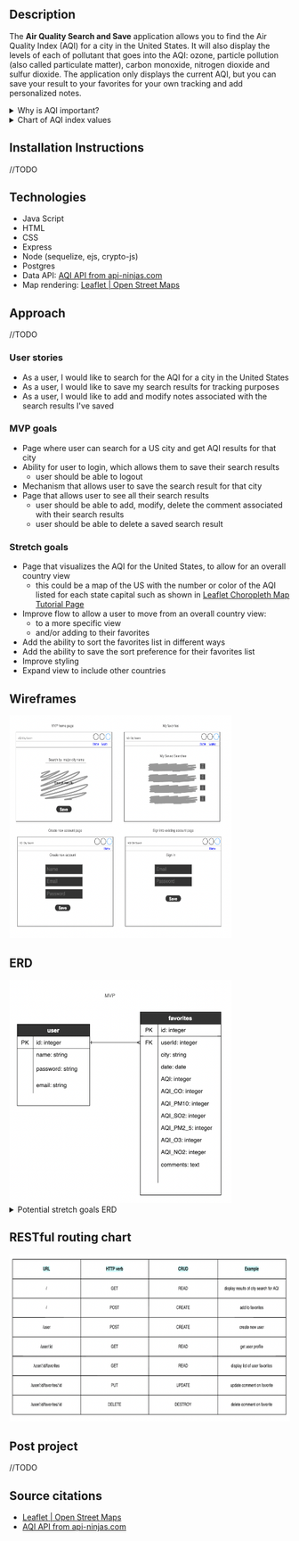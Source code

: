 ## Description
The **Air Quality Search and Save** application allows you to find the Air Quality Index (AQI) for a city in the United States. It will also display the levels of each of pollutant that goes into the AQI: ozone, particle pollution (also called particulate matter), carbon monoxide, nitrogen dioxide and sulfur dioxide. The application only displays the current AQI, but you can save your result to your favorites for your own tracking and add personalized notes.

<!-- Visit [Air Quality Index by City](https://kittens.com/) to try it out.  -->



<details>
<summary>Why is AQI important?</summary>
Local air quality affects how you live and breathe. Like the weather, it can change from day to day or even hour to hour. The U.S.Environmental Protection Agency (EPA) and your local air quality agency have been working to make information about outdoor air quality as easy to find and understand as weather forecasts. A key tool in this effort is the Air Quality Index, or AQI. EPA and local officials use the AQI to provide simple information about your local air quality, how unhealthy air may affect you, and how
you can protect your health. 

source: [Environment Protection Agency - AQI brochure](https://www.airnow.gov/sites/default/files/2018-04/aqi_brochure_02_14_0.pdf)

</details>

<details>
<summary>Chart of AQI index values</summary>

<img src="./img/aqi_chart.png" width="200" height="200"/>
</details>


## Installation Instructions
//TODO

## Technologies
- Java Script
- HTML 
- CSS
- Express
- Node (sequelize, ejs, crypto-js)
- Postgres
- Data API: 
[AQI API from api-ninjas.com](https://api-ninjas.com/api/airquality)
- Map rendering: 
[Leaflet | Open Street Maps](https://leafletjs.com/)

## Approach

//TODO

### User stories
- As a user, I would like to search for the AQI for a city in the United States
- As a user, I would like to save my search results for tracking purposes
- As a user, I would like to add and modify notes associated with the search results I've saved


### MVP goals
- Page where user can search for a US city and get AQI results for that city
- Ability for user to login, which allows them to save their search results
    - user should be able to logout
- Mechanism that allows user to save the search result for that city
- Page that allows user to see all their search results
    - user should be able to add, modify, delete the comment associated with their search results
    - user should be able to delete a saved search result

### Stretch goals
- Page that visualizes the AQI for the United States, to allow for an overall country view
    - this could be a map of the US with the number or color of the AQI listed for each state capital such as shown in [Leaflet Choropleth Map Tutorial Page](https://leafletjs.com/examples/choropleth/)  
- Improve flow to allow a user to move from an overall country view: 
    - to a more specific view
    - and/or adding to their favorites
- Add the ability to sort the favorites list in different ways
- Add the ability to save the sort preference for their favorites list
- Improve styling
- Expand view to include other countries

## Wireframes

<img src="./img/mockup.png" width="400" height="400"/>

## ERD

<img src="./img/erd_mvp.png" width="400" height="400"/>


<details>
<summary>Potential stretch goals ERD</summary>

<img src="./img/erd_stretch.png" width="350" height="500" />
</details>

## RESTful routing chart

<img src="./img/crud.png" width="800" height="300"/>

## Post project
//TODO

## Source citations
- [Leaflet | Open Street Maps](https://leafletjs.com/)
- [AQI API from api-ninjas.com](https://api-ninjas.com/api/airquality)






